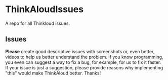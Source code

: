 # ThinkAloudIssues
A repo for all Thinkloud issues.

## Issues
**Please** create good descriptive issues with screenshots or, even better, videos to help us better understand the problem. If you know programming, you even can suggest a way to fix a bug, for example, for us to fix it faster.<br>
If your issue is just a suggestion, please provide reasons why implementing "this" would make ThinkAloud better. Thanks!
